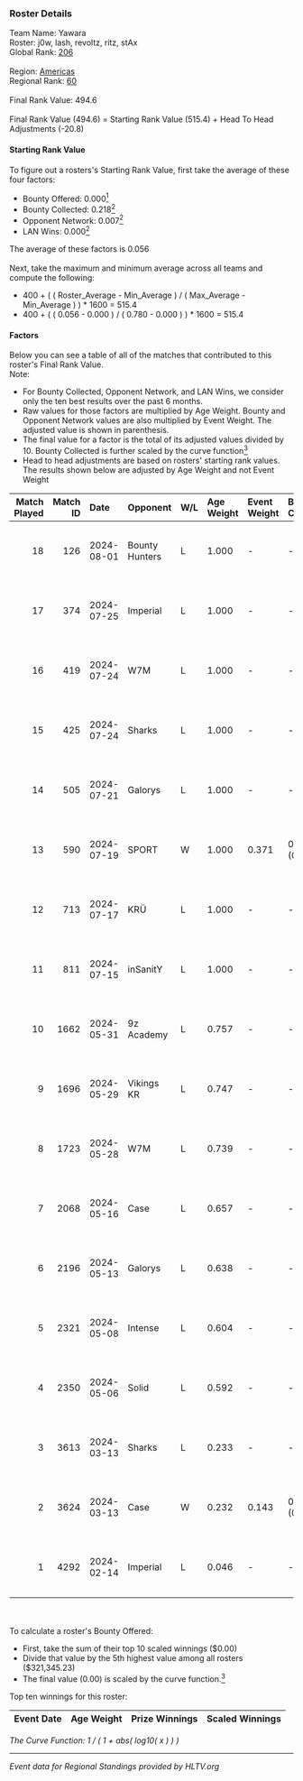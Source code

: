 ### Roster Details<br />
Team Name: Yawara<br />
Roster: j0w, lash, revoltz, ritz, stAx<br />
Global Rank: [206](../standings_global.md)<br />
<br />
Region: [Americas]( ../standings_americas.md)<br />
Regional Rank: [60]( ../standings_americas.md)<br />
<br />
Final Rank Value:  494.6<br />
<br />
Final Rank Value (494.6) = Starting Rank Value (515.4) + Head To Head Adjustments (-20.8)<br />

#### Starting Rank Value<br />
To figure out a rosters's Starting Rank Value, first take the average of these four factors:<br />
- Bounty Offered: 0.000[<sup>1</sup>](#table2)
- Bounty Collected: 0.218[<sup>2</sup>](#table1)
- Opponent Network: 0.007[<sup>2</sup>](#table1)
- LAN Wins: 0.000[<sup>2</sup>](#table1)

The average of these factors is 0.056<br />
<br />
Next, take the maximum and minimum average across all teams and compute the following:<br />
- 400 + ( ( Roster_Average - Min_Average ) / ( Max_Average - Min_Average ) ) * 1600 = 515.4
- 400 + ( ( 0.056 - 0.000 ) / ( 0.780 - 0.000 ) ) * 1600 = 515.4


#### Factors<br />
Below you can see a table of all of the matches that contributed to this roster's Final Rank Value.<br />
Note:<br />

- For Bounty Collected, Opponent Network, and LAN Wins, we consider only the ten best results over the past 6 months.
- Raw values for those factors are multiplied by Age Weight. Bounty and Opponent Network values are also multiplied by Event Weight. The adjusted value is shown in parenthesis.
- The final value for a factor is the total of its adjusted values divided by 10. Bounty Collected is further scaled by the curve function[<sup>3</sup>](#curveFunction)
- Head to head adjustments are based on rosters' starting rank values. The results shown below are adjusted by Age Weight and not Event Weight
<span id="table1"></span><br />


| Match Played | Match ID | Date       | Opponent       | W/L | Age Weight | Event Weight | Bounty Collected | Opponent Network | LAN Wins  | H2H Adj. | Roster                          |
| -: | -: | :- | :- | :- | :- | :- | :- | :- | :- | -: | :- |
|           18 |      126 | 2024-08-01 | Bounty Hunters | L   | 1.000      | -            | -                | -                | -         |    -2.46 | j0w, lash, revoltz, ritz, stAx  |
|           17 |      374 | 2024-07-25 | Imperial       | L   | 1.000      | -            | -                | -                | -         |    -0.71 | j0w, lash, revoltz, ritz, stAx  |
|           16 |      419 | 2024-07-24 | W7M            | L   | 1.000      | -            | -                | -                | -         |    -4.87 | j0w, lash, revoltz, ritz, stAx  |
|           15 |      425 | 2024-07-24 | Sharks         | L   | 1.000      | -            | -                | -                | -         |    -2.02 | j0w, lash, revoltz, ritz, stAx  |
|           14 |      505 | 2024-07-21 | Galorys        | L   | 1.000      | -            | -                | -                | -         |    -5.08 | j0w, lash, revoltz, ritz, stAx  |
|           13 |      590 | 2024-07-19 | SPORT          | W   | 1.000      | 0.371        | 0.004 (0.002)    | 0.113 (0.042)    | 0 (0.000) |    23.02 | j0w, lash, revoltz, ritz, stAx  |
|           12 |      713 | 2024-07-17 | KRÜ            | L   | 1.000      | -            | -                | -                | -         |    -3.28 | j0w, lash, revoltz, ritz, stAx  |
|           11 |      811 | 2024-07-15 | inSanitY       | L   | 1.000      | -            | -                | -                | -         |    -1.32 | j0w, lash, revoltz, ritz, stAx  |
|           10 |     1662 | 2024-05-31 | 9z Academy     | L   | 0.757      | -            | -                | -                | -         |   -11.89 | j0w, lash, ritz, stAx, Straafer |
|            9 |     1696 | 2024-05-29 | Vikings KR     | L   | 0.747      | -            | -                | -                | -         |    -3.65 | j0w, lash, perez, ritz, stAx    |
|            8 |     1723 | 2024-05-28 | W7M            | L   | 0.739      | -            | -                | -                | -         |    -4.22 | j0w, lash, perez, ritz, stAx    |
|            7 |     2068 | 2024-05-16 | Case           | L   | 0.657      | -            | -                | -                | -         |    -2.17 | j0w, lash, perez, ritz, stAx    |
|            6 |     2196 | 2024-05-13 | Galorys        | L   | 0.638      | -            | -                | -                | -         |    -1.99 | j0w, lash, perez, ritz, stAx    |
|            5 |     2321 | 2024-05-08 | Intense        | L   | 0.604      | -            | -                | -                | -         |    -4.08 | j0w, lash, perez, ritz, stAx    |
|            4 |     2350 | 2024-05-06 | Solid          | L   | 0.592      | -            | -                | -                | -         |    -2.18 | j0w, lash, perez, ritz, stAx    |
|            3 |     3613 | 2024-03-13 | Sharks         | L   | 0.233      | -            | -                | -                | -         |    -0.54 | j0w, lash, leleo, perez, stAx   |
|            2 |     3624 | 2024-03-13 | Case           | W   | 0.232      | 0.143        | 0.029 (0.001)    | 0.795 (0.026)    | 0 (0.000) |     6.64 | j0w, lash, leleo, perez, stAx   |
|            1 |     4292 | 2024-02-14 | Imperial       | L   | 0.046      | -            | -                | -                | -         |    -0.02 | j0w, lash, leleo, perez, stAx   |

<br />
<span id="table2"></span><br />
To calculate a roster's Bounty Offered:<br />

- First, take the sum of their top 10 scaled winnings ($0.00)
- Divide that value by the 5th highest value among all rosters ($321,345.23)
- The final value (0.00) is scaled by the curve function.[<sup>3</sup>](#curveFunction)

Top ten winnings for this roster:<br />

| Event Date | Age Weight | Prize Winnings | Scaled Winnings |
| :- | -: | :- | :- |


<span id="curveFunction"></span>_The Curve Function: 1 / ( 1 + abs( log10( x ) ) )_<br />

---
_Event data for Regional Standings provided by HLTV.org_<br />
